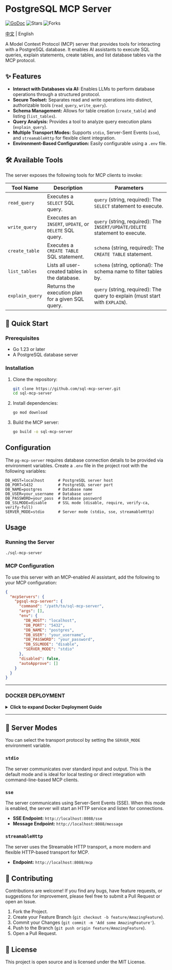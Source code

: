 # PostgreSQL MCP Server
[![GoDoc](https://pkg.go.dev/badge/github.com/sql-mcp-server/.svg)](https://pkg.go.dev/github.com/sql-mcp-server/)
![Stars](https://img.shields.io/github/stars/leixiaotian1/pgsql-mcp-server)
![Forks](https://img.shields.io/github/forks/leixiaotian1/pgsql-mcp-server)

[中文](readme_zh_CH.md) | English

A Model Context Protocol (MCP) server that provides tools for interacting with a PostgreSQL database. It enables AI assistants to execute SQL queries, explain statements, create tables, and list database tables via the MCP protocol.

## ✨ Features

*   **Interact with Databases via AI:** Enables LLMs to perform database operations through a structured protocol.
*   **Secure Toolset:** Separates read and write operations into distinct, authorizable tools (`read_query`, `write_query`).
*   **Schema Management:** Allows for table creation (`create_table`) and listing (`list_tables`).
*   **Query Analysis:** Provides a tool to analyze query execution plans (`explain_query`).
*   **Multiple Transport Modes:** Supports `stdio`, Server-Sent Events (`sse`), and `streamableHttp` for flexible client integration.
*   **Environment-Based Configuration:** Easily configurable using a `.env` file.

## 🛠️ Available Tools

The server exposes the following tools for MCP clients to invoke:

| Tool Name       | Description                                                | Parameters                                                                   |
| --------------- | ---------------------------------------------------------- | ---------------------------------------------------------------------------- |
| `read_query`    | Executes a `SELECT` SQL query.                             | `query` (string, required): The `SELECT` statement to execute.               |
| `write_query`   | Executes an `INSERT`, `UPDATE`, or `DELETE` SQL query.     | `query` (string, required): The `INSERT/UPDATE/DELETE` statement to execute. |
| `create_table`  | Executes a `CREATE TABLE` SQL statement.                   | `schema` (string, required): The `CREATE TABLE` statement.                   |
| `list_tables`   | Lists all user-created tables in the database.             | `schema` (string, optional): The schema name to filter tables by.            |
| `explain_query` | Returns the execution plan for a given SQL query.          | `query` (string, required): The query to explain (must start with `EXPLAIN`).|

## 🚀 Quick Start

### Prerequisites

- Go 1.23 or later
- A PostgreSQL database server

### Installation

1. Clone the repository:
   ```bash
   git clone https://github.com/sql-mcp-server.git
   cd sql-mcp-server
   ```

2. Install dependencies:
   ```bash
   go mod download
   ```

3. Build the MCP server:
   ```bash
   go build -o sql-mcp-server
   ```

## Configuration

The `pg-mcp-server` requires database connection details to be provided via environment variables. Create a `.env` file in the project root with the following variables:

```
DB_HOST=localhost      # PostgreSQL server host
DB_PORT=5432           # PostgreSQL server port
DB_NAME=postgres       # Database name
DB_USER=your_username  # Database user
DB_PASSWORD=your_pass  # Database password
DB_SSLMODE=disable     # SSL mode (disable, require, verify-ca, verify-full)
SERVER_MODE=stdio      # Server mode (stdio, sse, streamableHttp)
```

## Usage

### Running the Server

```bash
./sql-mcp-server
```

### MCP Configuration

To use this server with an MCP-enabled AI assistant, add the following to your MCP configuration:

```json
{
  "mcpServers": {
    "pgsql-mcp-server": {
      "command": "/path/to/sql-mcp-server",
      "args": [],
      "env": {
        "DB_HOST": "localhost",
        "DB_PORT": "5432",
        "DB_NAME": "postgres",
        "DB_USER": "your_username",
        "DB_PASSWORD": "your_password",
        "DB_SSLMODE": "disable",
        "SERVER_MODE": "stdio"
      },
      "disabled": false,
      "autoApprove": []
    }
  }
}
```
---


### DOCKER DEPLOYMENT

<details>
<summary><strong>Click to expand Docker Deployment Guide</strong></summary>


#### Prerequisites

- Docker installed

#### Deployment Steps

1.  **Clone the project**
    ```bash
    git clone https://github.com/leixiaotian1/pgsql-mcp-server.git
    cd pgsql-mcp-server
    ```

2.  **Configure `.env` file**
    
    Create a `.env` file in the project root directory. This file stores database connection information. **Ensure the `DB_HOST` value matches the database container name you'll start later.**
    
    ```properties
    DB_HOST=postgres
    DB_PORT=5432
    DB_NAME=postgres
    DB_USER=user
    DB_PASSWORD=password
    DB_SSLMODE=disable
    SERVER_MODE=sse
    ```

3.  **Create Docker network**

    To enable communication between the application container and database container, create a shared Docker network. This command only needs to run once.
    ```bash
    docker network create sql-mcp-network
    ```

4.  **Start PostgreSQL database container**

    Use this command to start a PostgreSQL container and connect it to our network.
    
    > **Note:**
    > - `--name postgres`: Container name, must exactly match the `DB_HOST` in your `.env` file.
    > - `--network sql-mcp-network`: Connect to the shared network.
    > - `-p 5432:5432`: Maps host's `5432` port to container's `5432` port. This means you can connect from your computer (e.g., using DBeaver) via `localhost:5432`, while the app container will access `5432` port directly through the internal network.

    ```bash
    docker run -d \
      --name postgres \
      --network sql-mcp-network \
      -e POSTGRES_USER=user \
      -e POSTGRES_PASSWORD=password \
      -e POSTGRES_DB=postgres \
      -p 5432:5432 \
      postgres
    ```

5.  **Build and run the application**

    Now you can use commands from the `Makefile` to manage the application.

    - **Build image and run container:**
      ```bash
      make build
      make run
      ```
      This will automatically stop old containers, build a new image, and start a new container.

    - **View application logs:**
      ```bash
      make logs
      ```
      If you see `Successfully connected to database`, everything is working correctly.

    - **Stop the application:**
      ```bash
      make stop
      ```

</details>


---

## 🔌 Server Modes

You can select the transport protocol by setting the `SERVER_MODE` environment variable.

### `stdio`

The server communicates over standard input and output. This is the default mode and is ideal for local testing or direct integration with command-line-based MCP clients.

### `sse`

The server communicates using Server-Sent Events (SSE). When this mode is enabled, the server will start an HTTP service and listen for connections.

*   **SSE Endpoint:** `http://localhost:8088/sse`
*   **Message Endpoint:** `http://localhost:8088/message`

### `streamableHttp`

The server uses the Streamable HTTP transport, a more modern and flexible HTTP-based transport for MCP.

*   **Endpoint:** `http://localhost:8088/mcp`

## 🤝 Contributing

Contributions are welcome! If you find any bugs, have feature requests, or suggestions for improvement, please feel free to submit a Pull Request or open an Issue.

1.  Fork the Project.
2.  Create your Feature Branch (`git checkout -b feature/AmazingFeature`).
3.  Commit your Changes (`git commit -m 'Add some AmazingFeature'`).
4.  Push to the Branch (`git push origin feature/AmazingFeature`).
5.  Open a Pull Request.

## 📄 License

This project is open source and is licensed under the MIT License.
